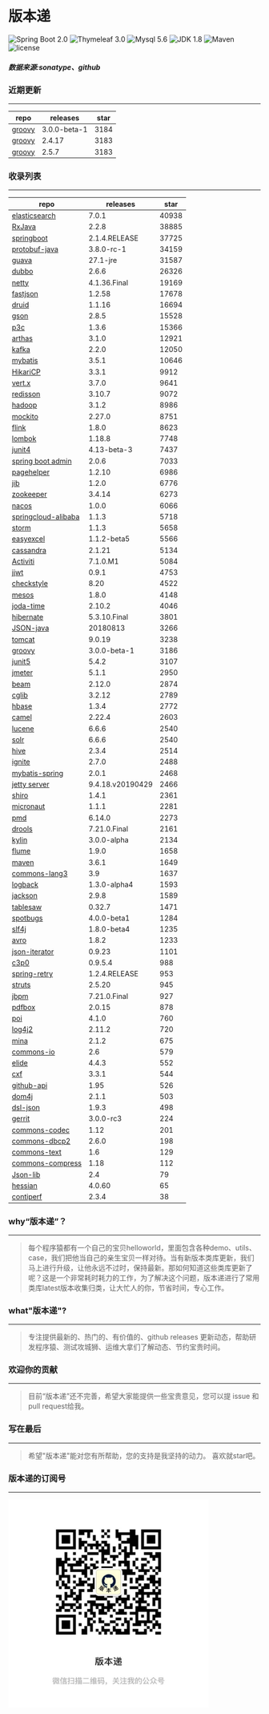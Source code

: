 # 版本递
![Spring Boot 2.0](https://img.shields.io/badge/Spring%20Boot-2.0-brightgreen.svg)
![Thymeleaf 3.0](https://img.shields.io/badge/Thymeleaf-3.0-yellow.svg)
![Mysql 5.6](https://img.shields.io/badge/Mysql-5.6-blue.svg)
![JDK 1.8](https://img.shields.io/badge/JDK-1.8-brightgreen.svg)
![Maven](https://img.shields.io/badge/Maven-3.5.0-yellowgreen.svg)
![license](https://img.shields.io/badge/license-Apache%202-blue.svg)
##### 数据来源:sonatype、github

### 近期更新
---
repo | releases | star
---|---|---
[groovy](https://github.com/apache/groovy) | 3.0.0-beta-1 | 3184
[groovy](https://github.com/apache/groovy) | 2.4.17 | 3183
[groovy](https://github.com/apache/groovy) | 2.5.7 | 3183

### 收录列表
---
repo | releases | star
---|---|---
[elasticsearch](https://github.com/elastic/elasticsearch) | 7.0.1 | 40938 
[RxJava](https://github.com/ReactiveX/RxJava) | 2.2.8 | 38885 
[springboot](https://github.com/spring-projects/spring-boot) | 2.1.4.RELEASE | 37725 
[protobuf-java](https://github.com/protocolbuffers/protobuf) | 3.8.0-rc-1 | 34159 
[guava](https://github.com/google/guava) | 27.1-jre | 31587 
[dubbo](https://github.com/apache/incubator-dubbo) | 2.6.6 | 26326 
[netty](https://github.com/netty/netty) | 4.1.36.Final | 19169 
[fastjson](https://github.com/alibaba/fastjson) | 1.2.58 | 17678 
[druid](https://github.com/alibaba/druid) | 1.1.16 | 16694 
[gson](https://github.com/google/gson) | 2.8.5 | 15528 
[p3c](https://github.com/alibaba/p3c) | 1.3.6 | 15366 
[arthas](https://github.com/alibaba/arthas) | 3.1.0 | 12921 
[kafka](https://github.com/apache/kafka) | 2.2.0 | 12050 
[mybatis](https://github.com/mybatis/mybatis-3) | 3.5.1 | 10646 
[HikariCP](https://github.com/brettwooldridge/HikariCP) | 3.3.1 | 9912 
[vert.x](https://github.com/eclipse-vertx/vert.x) | 3.7.0 | 9641 
[redisson](https://github.com/redisson/redisson) | 3.10.7 | 9072 
[hadoop](https://github.com/apache/hadoop) | 3.1.2 | 8986 
[mockito](https://github.com/mockito/mockito) | 2.27.0 | 8751 
[flink](https://github.com/apache/flink) | 1.8.0 | 8623 
[lombok](https://github.com/rzwitserloot/lombok) | 1.18.8 | 7748 
[junit4](https://github.com/junit-team/junit4) | 4.13-beta-3 | 7437 
[spring boot admin](https://github.com/codecentric/spring-boot-admin) | 2.0.6 | 7033 
[pagehelper](https://github.com/pagehelper/Mybatis-PageHelper) | 1.2.10 | 6986 
[jib](https://github.com/GoogleContainerTools/jib) | 1.2.0 | 6776 
[zookeeper](https://github.com/apache/zookeeper) | 3.4.14 | 6273 
[nacos](https://github.com/alibaba/nacos) | 1.0.0 | 6066 
[springcloud-alibaba](https://github.com/spring-cloud-incubator/spring-cloud-alibaba) | 1.1.3 | 5718 
[storm](https://github.com/apache/storm) | 1.1.3 | 5658 
[easyexcel](https://github.com/alibaba/easyexcel) | 1.1.2-beta5 | 5566 
[cassandra](https://github.com/apache/cassandra) | 2.1.21 | 5134 
[Activiti](https://github.com/Activiti/Activiti) | 7.1.0.M1 | 5084 
[jjwt](https://github.com/jwtk/jjwt) | 0.9.1 | 4753 
[checkstyle](https://github.com/checkstyle/checkstyle) | 8.20 | 4522 
[mesos](https://github.com/apache/mesos) | 1.8.0 | 4148 
[joda-time](https://github.com/JodaOrg/joda-time) | 2.10.2 | 4046 
[hibernate](https://github.com/hibernate/hibernate-orm) | 5.3.10.Final | 3801 
[JSON-java](https://github.com/stleary/JSON-java) | 20180813 | 3266 
[tomcat](https://github.com/apache/tomcat) | 9.0.19 | 3238 
[groovy](https://github.com/apache/groovy) | 3.0.0-beta-1 | 3186 
[junit5](https://github.com/junit-team/junit5) | 5.4.2 | 3107 
[jmeter](https://github.com/apache/jmeter) | 5.1.1 | 2950 
[beam](https://github.com/apache/beam) | 2.12.0 | 2874 
[cglib](https://github.com/cglib/cglib) | 3.2.12 | 2789 
[hbase](https://github.com/apache/hbase) | 1.3.4 | 2772 
[camel](https://github.com/apache/camel) | 2.22.4 | 2603 
[lucene](https://github.com/apache/lucene-solr) | 6.6.6 | 2540 
[solr](https://github.com/apache/lucene-solr) | 6.6.6 | 2540 
[hive](https://github.com/apache/hive) | 2.3.4 | 2514 
[ignite](https://github.com/apache/ignite) | 2.7.0 | 2488 
[mybatis-spring](https://github.com/mybatis/spring-boot-starter) | 2.0.1 | 2468 
[jetty server](https://github.com/eclipse/jetty.project) | 9.4.18.v20190429 | 2466 
[shiro](https://github.com/apache/shiro) | 1.4.1 | 2361 
[micronaut](https://github.com/micronaut-projects/micronaut-core) | 1.1.1 | 2281 
[pmd](https://github.com/pmd/pmd) | 6.14.0 | 2273 
[drools](https://github.com/kiegroup/drools) | 7.21.0.Final | 2161 
[kylin](https://github.com/apache/kylin) | 3.0.0-alpha | 2134 
[flume](https://github.com/apache/flume) | 1.9.0 | 1658 
[maven](https://github.com/apache/maven) | 3.6.1 | 1649 
[commons-lang3](https://github.com/apache/commons-lang) | 3.9 | 1637 
[logback](https://github.com/qos-ch/logback) | 1.3.0-alpha4 | 1593 
[jackson](https://github.com/FasterXML/jackson-core) | 2.9.8 | 1589 
[tablesaw](https://github.com/jtablesaw/tablesaw) | 0.32.7 | 1471 
[spotbugs](https://github.com/spotbugs/spotbugs) | 4.0.0-beta1 | 1284 
[slf4j](https://github.com/qos-ch/slf4j) | 1.8.0-beta4 | 1235 
[avro](https://github.com/apache/avro) | 1.8.2 | 1233 
[json-iterator](https://github.com/json-iterator/java) | 0.9.23 | 1101 
[c3p0](https://github.com/swaldman/c3p0) | 0.9.5.4 | 988 
[spring-retry](https://github.com/spring-projects/spring-retry) | 1.2.4.RELEASE | 953 
[struts](https://github.com/apache/struts) | 2.5.20 | 945 
[jbpm](https://github.com/kiegroup/jbpm) | 7.21.0.Final | 927 
[pdfbox](https://github.com/apache/pdfbox) | 2.0.15 | 878 
[poi](https://github.com/apache/poi) | 4.1.0 | 760 
[log4j2](https://github.com/apache/logging-log4j2) | 2.11.2 | 720 
[mina](https://github.com/apache/mina) | 2.1.2 | 675 
[commons-io](https://github.com/apache/commons-io) | 2.6 | 579 
[elide](https://github.com/yahoo/elide) | 4.4.3 | 552 
[cxf](https://github.com/apache/cxf) | 3.3.1 | 544 
[github-api](https://github.com/kohsuke/github-api) | 1.95 | 526 
[dom4j](https://github.com/dom4j/dom4j) | 2.1.1 | 503 
[dsl-json](https://github.com/ngs-doo/dsl-json) | 1.9.3 | 498 
[gerrit](https://github.com/GerritCodeReview/gerrit) | 3.0.0-rc3 | 224 
[commons-codec](https://github.com/apache/commons-codec) | 1.12 | 201 
[commons-dbcp2](https://github.com/apache/commons-dbcp) | 2.6.0 | 198 
[commons-text](https://github.com/apache/commons-text) | 1.6 | 129 
[commons-compress](https://github.com/apache/commons-compress) | 1.18 | 112 
[Json-lib](https://github.com/aalmiray/Json-lib) | 2.4 | 79 
[hessian](https://github.com/ebourg/hessian) | 4.0.60 | 65 
[contiperf](https://github.com/lucaspouzac/contiperf) | 2.3.4 | 38 

### why“版本递”？
--- 
>每个程序猿都有一个自己的宝贝helloworld，里面包含各种demo、utils、case，我们把他当自己的亲生宝贝一样对待。当有新版本类库更新，我们马上进行升级，让他永远不过时，保持最新。那如何知道这些类库更新了呢？这是一个非常耗时耗力的工作，为了解决这个问题，版本递进行了常用类库latest版本收集归类，让大忙人的你，节省时间，专心工作。


### what"版本递"?
---
> 专注提供最新的、热门的、有价值的、github releases 更新动态，帮助研发程序猿、测试攻城狮、运维大拿们了解动态、节约宝贵时间。

### 欢迎你的贡献
---
> 目前“版本递”还不完善，希望大家能提供一些宝贵意见，您可以提 issue 和 pull request给我。


### 写在最后
---
> 希望"版本递"能对您有所帮助，您的支持是我坚持的动力。
> 喜欢就star吧。

### 版本递的订阅号
---
<img src="https://github.com/jartisan2001/latest/blob/master/Image.jpg" width="400" hegiht="400" align=left />